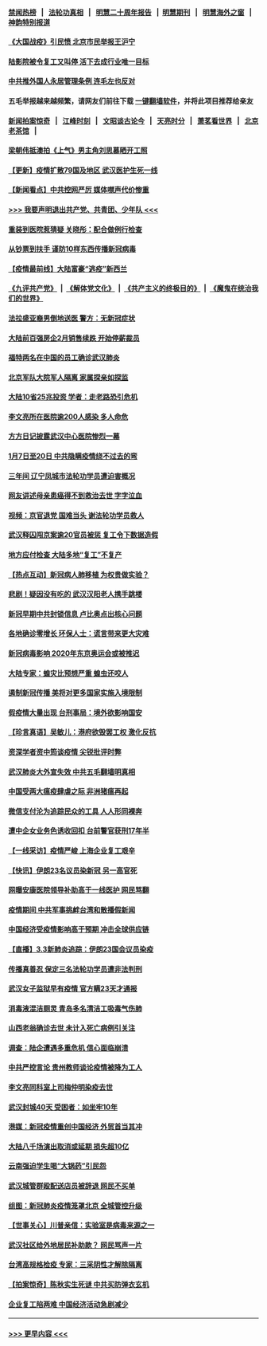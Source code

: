 #### [禁闻热榜](热点新闻.md?=0)  &nbsp;&nbsp;|&nbsp;&nbsp; [法轮功真相](https://github.com/gfw-breaker/truth/blob/master/README.md?=0) &nbsp;&nbsp;|&nbsp;&nbsp; [明慧二十周年报告](https://github.com/gfw-breaker/mh-reports/blob/master/README.md?=0) &nbsp;&nbsp;|&nbsp;&nbsp;[明慧期刊](https://github.com/gfw-breaker/mh-qikan) &nbsp;&nbsp;|&nbsp;&nbsp; [明慧海外之窗](https://github.com/gfw-breaker/mh-news/blob/master/README.md?=0) &nbsp;&nbsp;|&nbsp;&nbsp; [神韵特别报道](https://github.com/gfw-breaker/mh-news/blob/master/shenyun.md?=0)
#### [《大国战疫》引民愤 北京市民举报王沪宁](../pages/nsc413/n11913352.md?t=03041302) 
#### [陆影院被令复工又叫停 活下去成行业唯一目标](../pages/nsc413/n11913007.md?t=03041302) 
#### [中共推外国人永居管理条例 连毛左也反对](../pages/nsc413/n11913090.md?t=03041302) 
#### 五毛举报越来越频繁，请网友们前往下载 [一键翻墙软件](https://github.com/gfw-breaker/ssr-accounts)，并将此项目推荐给亲友
#### [新闻拍案惊奇](https://github.com/gfw-breaker/banned-news/blob/master/pages/link4.md) &nbsp;&nbsp;|&nbsp;&nbsp; [江峰时刻](https://github.com/gfw-breaker/banned-news/blob/master/pages/link4.md) &nbsp;&nbsp;|&nbsp;&nbsp; [文昭谈古论今](https://github.com/gfw-breaker/banned-news/blob/master/pages/link4.md) &nbsp;&nbsp;|&nbsp;&nbsp; [天亮时分](https://github.com/gfw-breaker/banned-news/blob/master/pages/link4.md) &nbsp;&nbsp;|&nbsp;&nbsp; [萧茗看世界](https://github.com/gfw-breaker/banned-news/blob/master/pages/link4.md) &nbsp;&nbsp;|&nbsp;&nbsp; [北京老茶馆](https://github.com/gfw-breaker/banned-news/blob/master/pages/link4.md) &nbsp;&nbsp;|&nbsp;&nbsp; 
#### [梁朝伟抵澳拍《上气》男主角刘思慕晒开工照](../pages/nsc413/n11912695.md?t=03041302) 
#### [【更新】疫情扩散79国及地区 武汉医护生死一线](../pages/nsc413/n11890652.md?t=03041302) 
#### [【新闻看点】中共控网严厉 媒体噤声代价惨重](../pages/nsc413/n11912589.md?t=03041302) 
#### [>>> 我要声明退出共产党、共青团、少年队 <<<](https://github.com/begood0513/goodnews/blob/master/quit/letter.md) 
#### [重装到医院惹猜疑 关晓彤：配合做例行检查](../pages/nsc413/n11912578.md?t=03041302) 
#### [从钞票到扶手 谨防10样东西传播新冠病毒](../pages/nsc413/n11913125.md?t=03041302) 
#### [【疫情最前线】大陆富豪“逃疫”新西兰](../pages/nsc413/n11913160.md?t=03041302) 
#### [《九评共产党》](https://github.com/begood0513/9ping.md/blob/master/README.md) &nbsp;|&nbsp; [《解体党文化》](../../../../jtdwh.md/blob/master/README.md)  &nbsp;|&nbsp; [《共产主义的终极目的》](../../../../gczydzjmd.md/blob/master/README.md) &nbsp;|&nbsp; [《魔鬼在统治我们的世界》](../../../../mgztzwmdsj.md/blob/master/README.md) 
#### [法拉盛亚裔男倒地送医  警方：无新冠症状](../pages/nsc413/n11913197.md?t=03041302) 
#### [大陆前百强房企2月销售续跌 开始停薪裁员](../pages/nsc413/n11913112.md?t=03041302) 
#### [福特两名在中国的员工确诊武汉肺炎](../pages/nsc413/n11913100.md?t=03041302) 
#### [北京军队大院军人隔离 家属探亲如探监](../pages/nsc413/n11912774.md?t=03041302) 
#### [大陆10省25兆投资 学者：走老路恐引危机](../pages/nsc413/n11912861.md?t=03041302) 
#### [李文亮所在医院逾200人感染 多人命危](../pages/nsc413/n11912562.md?t=03041302) 
#### [方方日记披露武汉中心医院惨烈一幕](../pages/nsc413/n11912911.md?t=03041302) 
#### [1月7日至20日 中共隐瞒疫情绕不过去的弯](../pages/nsc413/n11912399.md?t=03041302) 
#### [三年间 辽宁凤城市法轮功学员遭迫害概况](../pages/nsc413/n11907497.md?t=03041302) 
#### [网友讲述母亲患癌得不到救治去世 字字泣血](../pages/nsc413/n11912817.md?t=03041302) 
#### [视频：京官退党 国难当头 谢法轮功学员救人](../pages/nsc413/n11912613.md?t=03041302) 
#### [武汉释囚闯京案逾20官员被惩 复工令下数据造假](../pages/nsc413/n11912743.md?t=03041302) 
#### [地方应付检查 大陆多地“复工”不复产](../pages/nsc413/n11912479.md?t=03041302) 
#### [【热点互动】新冠病人肺移植 为权贵做实验？](../pages/nsc413/n11912699.md?t=03041302) 
#### [悲剧！疑因没有吃的 武汉汉阳老人携手跳楼](../pages/nsc413/n11912579.md?t=03041302) 
#### [新冠早期中共封锁信息 卢比奥点出核心问题](../pages/nsc413/n11912630.md?t=03041302) 
#### [各地确诊零增长 环保人士：谎言带来更大灾难](../pages/nsc413/n11912514.md?t=03041302) 
#### [新冠病毒影响 2020年东京奥运会或被推迟](../pages/nsc413/n11912440.md?t=03041302) 
#### [大陆专家：蝗灾比预想严重 蝗虫还咬人](../pages/nsc413/n11912487.md?t=03041302) 
#### [遏制新冠传播 美将对更多国家实施入境限制](../pages/nsc413/n11912521.md?t=03041302) 
#### [假疫情大量出现 台刑事局：境外欲影响国安](../pages/nsc413/n11911718.md?t=03041302) 
#### [【珍言真语】吴敏儿：港府欲毁罢工权 激化反抗](../pages/nsc413/n11912457.md?t=03041302) 
#### [资深学者资中筠谈疫情 尖锐批评时弊](../pages/nsc413/n11912414.md?t=03041302) 
#### [武汉肺炎大外宣失效 中共五毛翻墙明真相](../pages/nsc413/n11912096.md?t=03041302) 
#### [中国受两大瘟疫肆虐之际 非洲猪瘟再起](../pages/nsc413/n11912256.md?t=03041302) 
#### [微信支付沦为追踪民众的工具 人人形同裸奔](../pages/nsc413/n11912341.md?t=03041302) 
#### [遭中企女业务色诱收回扣 台前警官获刑17年半](../pages/nsc413/n11912243.md?t=03041302) 
#### [【一线采访】疫情严峻 上海企业复工艰辛](../pages/nsc413/n11912239.md?t=03041302) 
#### [【快讯】伊朗23名议员染新冠 另一高官死](../pages/nsc413/n11912252.md?t=03041302) 
#### [网曝安康医院领导补助高于一线医护 网民骂翻](../pages/nsc413/n11911713.md?t=03041302) 
#### [疫情期间 中共军事挑衅台湾和散播假新闻](../pages/nsc413/n11912211.md?t=03041302) 
#### [中国经济受疫情影响高于预期 冲击全球供应链](../pages/nsc413/n11912207.md?t=03041302) 
#### [【直播】3.3新肺炎追踪：伊朗23国会议员染疫](../pages/nsc413/n11912059.md?t=03041302) 
#### [传播真善忍 保定三名法轮功学员遭非法判刑](../pages/nsc413/n11910148.md?t=03041302) 
#### [武汉女子监狱早有疫情 官方瞒23天才通报](../pages/nsc413/n11911717.md?t=03041302) 
#### [消毒液混洁厕灵 青岛多名清洁工吸毒气伤肺](../pages/nsc413/n11911923.md?t=03041302) 
#### [山西老翁确诊去世 未计入死亡病例引关注](../pages/nsc413/n11911802.md?t=03041302) 
#### [调查：陆企遭遇多重危机 信心面临崩溃](../pages/nsc413/n11911842.md?t=03041302) 
#### [中共严控言论 贵州教师谈论疫情被降为工人](../pages/nsc413/n11911428.md?t=03041302) 
#### [李文亮同科室上司梅仲明染疫去世](../pages/nsc413/n11911636.md?t=03041302) 
#### [武汉封城40天 受困者：如坐牢10年](../pages/nsc413/n11911305.md?t=03041302) 
#### [港媒：新冠疫情重创中国经济 外贸首当其冲](../pages/nsc413/n11910970.md?t=03041302) 
#### [大陆八千场演出取消或延期 损失超10亿](../pages/nsc413/n11911406.md?t=03041302) 
#### [云南强迫学生喝“大锅药”引民怨](../pages/nsc413/n11911326.md?t=03041302) 
#### [武汉城管群殴配送店员被辞退 网民不买单](../pages/nsc413/n11911151.md?t=03041302) 
#### [组图：新冠肺炎疫情笼罩北京 全城管控升级](../pages/nsc413/n11911141.md?t=03041302) 
#### [【世事关心】川普亲信：实验室是病毒来源之一](../pages/nsc413/n11910876.md?t=03041302) 
#### [武汉社区给外地居民补助款？ 网民骂声一片](../pages/nsc413/n11910963.md?t=03041302) 
#### [台湾高规格检疫 专家：三采阴性才解除隔离](../pages/nsc413/n11910829.md?t=03041302) 
#### [【拍案惊奇】陈秋实生死谜 中共买防弹衣玄机](../pages/nsc413/n11910939.md?t=03041302) 
#### [企业复工陷两难 中国经济活动急剧减少](../pages/nsc413/n11910412.md?t=03041302) 

----
#### [ >>> 更早内容 <<< ](../indexes/nsc413-earlier.md)
